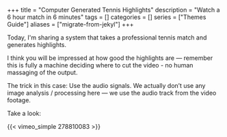 +++
title = "Computer Generated Tennis Highlights"
description = "Watch a 6 hour match in 6 minutes"
tags = []
categories = []
series = ["Themes Guide"]
aliases = ["migrate-from-jekyl"]
+++

Today, I'm sharing a system that takes a professional tennis match and generates highlights.

<!--more-->
I think you will be impressed at how good the highlights are — remember this is fully a machine deciding where to cut the video - no human massaging of the output.

The trick in this case: Use the audio signals. We actually don’t use any image analysis / processing here — we use the audio track from the video footage.

Take a look:

{{< vimeo_simple 278810083 >}}
